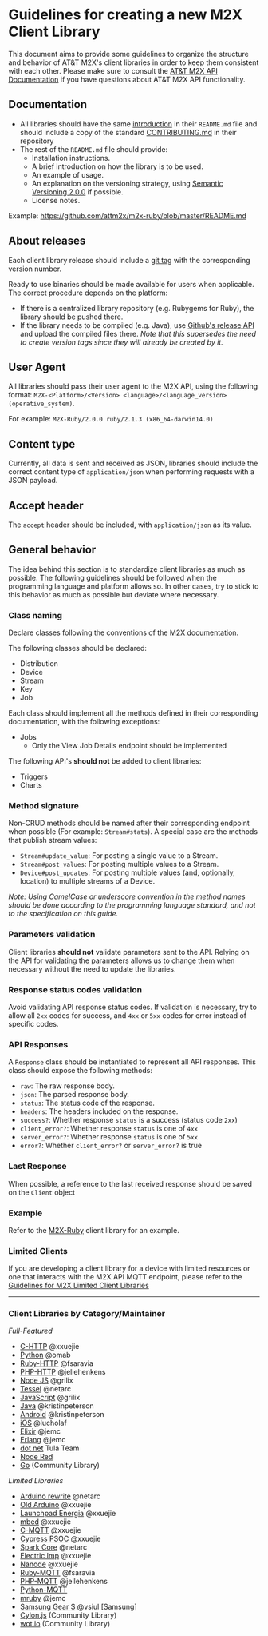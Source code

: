 # Guidelines for creating a new M2X Client Library

This document aims to provide some guidelines to organize the structure and behavior of AT&T M2X's client libraries in order to keep them consistent with each other. Please make sure to consult the [AT&T M2X API Documentation](https://m2x.att.com/developer/documentation/) if you have questions about AT&T M2X API functionality. 

## Documentation
- All libraries should have the same [introduction](CLIENT-INTRODUCTION.md) in their `README.md` file and should include a copy of the standard [CONTRIBUTING.md](https://github.com/attm2x/m2x-ruby/blob/master/CONTRIBUTING.md) in their repository
- The rest of the `README.md` file should provide:
  - Installation instructions.
  - A brief introduction on how the library is to be used.
  - An example of usage.
  - An explanation on the versioning strategy, using [Semantic Versioning 2.0.0](http://semver.org/) if possible.
  - License notes.

Example: https://github.com/attm2x/m2x-ruby/blob/master/README.md

## About releases
Each client library release should include a [git tag](http://git-scm.com/book/en/v2/Git-Basics-Tagging) with the corresponding version number.

Ready to use binaries should be made available for users when applicable. The correct procedure depends on the platform:
- If there is a centralized library repository (e.g. Rubygems for Ruby), the library should be pushed there.
- If the library needs to be compiled (e.g. Java), use [Github's release API](https://help.github.com/articles/creating-releases/) and upload the compiled files there. _Note that this supersedes the need to create version tags since they will already be created by it._

## User Agent
All libraries should pass their user agent to the M2X API, using the following format: `M2X-<Platform>/<Version> <language>/<language_version> (operative_system)`.

For example: `M2X-Ruby/2.0.0 ruby/2.1.3 (x86_64-darwin14.0)`

## Content type
Currently, all data is sent and received as JSON, libraries should include the correct content type of `application/json` when performing requests with a JSON payload.

## Accept header
The `accept` header should be included, with `application/json` as its value.

## General behavior
The idea behind this section is to standardize client libraries as much as possible. The following guidelines should be followed when the programming language and platform allows so. In other cases, try to stick to this behavior as much as possible but deviate where necessary.

### Class naming
Declare classes following the conventions of the [M2X documentation](https://m2x.att.com/developer/documentation/overview). 

The following classes should be declared:
  - Distribution
  - Device
  - Stream
  - Key
  - Job

Each class should implement all the methods defined in their corresponding documentation, with the following exceptions:
  - Jobs
    - Only the View Job Details endpoint should be implemented 

The following API's **should not** be added to client libraries:
  - Triggers
  - Charts

### Method signature
Non-CRUD methods should be named after their corresponding endpoint when possible (For example: `Stream#stats`). A special case are the methods that publish stream values:
- `Stream#update_value`: For posting a single value to a Stream.
- `Stream#post_values`: For posting multiple values to a Stream.
- `Device#post_updates`: For posting multiple values (and, optionally, location) to multiple streams of a Device.

_Note: Using CamelCase or underscore convention in the method names should be done according to the programming language standard, and not to the specification on this guide._

### Parameters validation
Client libraries **should not** validate parameters sent to the API. Relying on the API for validating the parameters allows us to change them when necessary without the need to update the libraries.

### Response status codes validation
Avoid validating API response status codes. If validation is necessary, try to allow all `2xx` codes for success, and `4xx` or `5xx` codes for error instead of specific codes.

### API Responses
A `Response` class should be instantiated to represent all API responses. This class should expose the following methods:
  - `raw`: The raw response body.
  - `json`: The parsed response body.
  - `status`: The status code of the response.
  - `headers`: The headers included on the response.
  - `success?`: Whether response `status` is a success (status code `2xx`)
  - `client_error?`: Whether response `status` is one of `4xx`
  - `server_error?`: Whether response `status` is one of `5xx`
  - `error?`: Whether `client_error?` or `server_error?` is true

### Last Response
When possible, a reference to the last received response should be saved on the `Client` object

### Example
Refer to the [M2X-Ruby](https://github.com/attm2x/m2x-ruby) client library for an example.

### Limited Clients
If you are developing a client library for a device with limited resources or one that interacts 
with the M2X API MQTT endpoint, please refer to the [Guidelines for M2X Limited 
Client Libraries](LIMITED-CLIENT-CONTRIBUTIONS.md)

*************************************************
### Client Libraries by Category/Maintainer

*Full-Featured*
- [C-HTTP](https://github.com/attm2x/m2x-c) @xxuejie
- [Python](https://github.com/attm2x/m2x-python) @omab
- [Ruby-HTTP](https://github.com/attm2x/m2x-ruby) @fsaravia
- [PHP-HTTP](https://github.com/attm2x/m2x-php) @jellehenkens 
- [Node JS](https://github.com/attm2x/m2x-nodejs) @grilix 
- [Tessel](https://github.com/attm2x/m2x-tessel) @netarc
- [JavaScript](https://github.com/attm2x/m2x-javascript) @grilix 
- [Java](https://github.com/attm2x/m2x-java) @kristinpeterson
- [Android](https://github.com/attm2x/m2x-android) @kristinpeterson
- [iOS](https://github.com/attm2x/m2x-ios) @lucholaf 
- [Elixir](https://github.com/attm2x/m2x-elixir) @jemc 
- [Erlang](https://github.com/attm2x/m2x-erlang) @jemc 
- [dot net](https://github.com/attm2x/m2x-dot-net) Tula Team
- [Node Red](https://github.com/attm2x/node-red-m2x)
- [Go](https://github.com/jsgoecke/m2x-go) (Community Library)

*Limited Libraries*
- [Arduino rewrite](https://github.com/attm2x/m2x-arduino-rewrite) @netarc
- [Old Arduino](https://github.com/attm2x/m2x-arduino) @xxuejie
- [Launchpad Energia](https://github.com/attm2x/m2x-launchpad-energia) @xxuejie
- [mbed](https://github.com/attm2x/m2x-arm-mbed) @xxuejie
- [C-MQTT](https://github.com/attm2x/m2x-c-mqtt) @xxuejie
- [Cypress PSOC](https://github.com/attm2x/m2x-cypress-psoc) @xxuejie
- [Spark Core](https://github.com/attm2x/m2x-spark-core) @netarc
- [Electric Imp](https://github.com/attm2x/m2x-electric-imp) @xxuejie
- [Nanode](https://github.com/attm2x/m2x-nanode) @xxuejie
- [Ruby-MQTT](https://github.com/attm2x/m2x-ruby-mqtt) @fsaravia
- [PHP-MQTT](https://github.com/attm2x/m2x-php-mqtt) @jellehenkens
- [Python-MQTT](https://github.com/attm2x/m2x-python-mqtt)
- [mruby](https://github.com/attm2x/m2x-mruby) @jemc 
- [Samsung Gear S](https://github.com/attm2x/m2x-gear-s)  @vsiul [Samsung]
- [Cylon.js](https://github.com/hybridgroup/cylon-m2x) (Community Library)
- [wot.io](https://github.com/WoTio/opifex.m2x) (Community Library)
